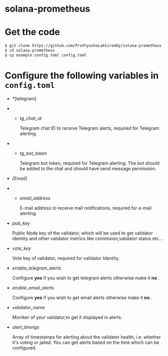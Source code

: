 # solana-prometheus

# Get the code
```bash
$ git clone https://github.com/PrathyushaLakkireddy/solana-prometheus
$ cd solana-prometheus
$ cp example.config.toml config.toml
```

# Configure the following variables in `config.toml`
- *[telegram]
- - *tg_chat_id*

    Telegram chat ID to receive Telegram alerts, required for Telegram alerting.
    
- - *tg_bot_token*

    Telegram bot token, required for Telegram alerting. The bot should be added to the chat and should have send message permission.
- *[Email]*

- - *email_address*

    E-mail address to receive mail notifications, required for e-mail alerting.

- *pub_key*
  
   Public Node key of the validator, which will be used to get validator identity and other validator metrics like commision,validator status etc...

- *vote_key*
   
   Vote key of validator, required for validator Identity.

- *enable_telegram_alerts*

    Configure **yes** if you wish to get telegram alerts otherwise make it **no** .

- *enable_email_alerts*

    Configure **yes** if you wish to get email alerts otherwise make it **no** .

- *validator_name*
   
   Moniker of your validator,to get it displayed in alerts.

- *alert_timings*
   
   Array of timestamps for alerting about the validator health, i.e. whether it's voting or jailed. You can get alerts based on the time which can be configured.


